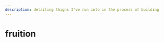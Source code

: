 ```yaml
---
description: detailing thigns I've run into in the process of building fruition
---
```


# fruition

